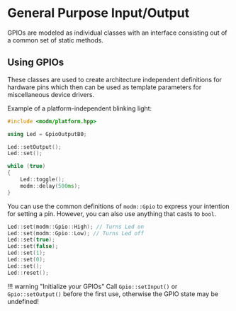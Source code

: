 # General Purpose Input/Output

GPIOs are modeled as individual classes with an interface consisting out of a
common set of static methods.

## Using GPIOs

These classes are used to create architecture independent
definitions for hardware pins which then can be used as template
parameters for miscellaneous device drivers.

Example of a platform-independent blinking light:

<!--
.. compile::
    :target: *
-->

```cpp
#include <modm/platform.hpp>

using Led = GpioOutputB0;

Led::setOutput();
Led::set();

while (true)
{
    Led::toggle();
    modm::delay(500ms);
}
```

You can use the common definitions of `modm::Gpio` to express your intention
for setting a pin. However, you can also use anything that casts to `bool`.

<!--
.. compile::
    :target: *
    :prefix: |
    	using Led = GpioOutputB0;
-->

```cpp
Led::set(modm::Gpio::High); // Turns Led on
Led::set(modm::Gpio::Low); // Turns Led off
Led::set(true);
Led::set(false);
Led::set(1);
Led::set(0);
Led::set();
Led::reset();
```

!!! warning "Initialize your GPIOs"
    Call `Gpio::setInput()` or `Gpio::setOutput()` before the first use,
    otherwise the GPIO state may be undefined!

